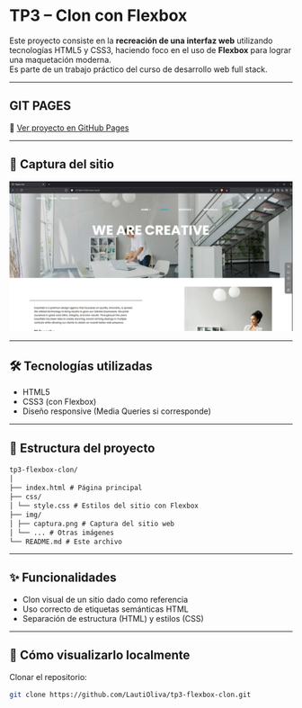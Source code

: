 # TP3 – Clon con Flexbox

Este proyecto consiste en la **recreación de una interfaz web** utilizando tecnologías HTML5 y CSS3, haciendo foco en el uso de **Flexbox** para lograr una maquetación moderna.  
Es parte de un trabajo práctico del curso de desarrollo web full stack.

---

## GIT PAGES

🔗 [Ver proyecto en GitHub Pages](https://lautioliva.github.io/tp3-flexbox-clon/)  


---

## 📸 Captura del sitio

![Captura del sitio](img/caputra-tp.png)

---

## 🛠️ Tecnologías utilizadas

- HTML5
- CSS3 (con Flexbox)
- Diseño responsive (Media Queries si corresponde)

---

## 📁 Estructura del proyecto

```
tp3-flexbox-clon/
│
├── index.html # Página principal
├── css/
│ └── style.css # Estilos del sitio con Flexbox
├── img/
│ ├── captura.png # Captura del sitio web
│ └── ... # Otras imágenes
└── README.md # Este archivo
```


---

## ✨ Funcionalidades

- Clon visual de un sitio dado como referencia
- Uso correcto de etiquetas semánticas HTML
- Separación de estructura (HTML) y estilos (CSS)

---

## 🚀 Cómo visualizarlo localmente

Clonar el repositorio:
```bash
git clone https://github.com/LautiOliva/tp3-flexbox-clon.git
```